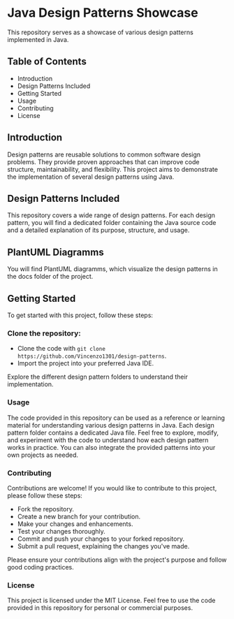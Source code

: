 # Java Design Patterns Showcase
This repository serves as a showcase of various design patterns implemented in Java.

## Table of Contents
- Introduction
- Design Patterns Included
- Getting Started
- Usage
- Contributing
- License

## Introduction
Design patterns are reusable solutions to common software design problems. They provide proven approaches that can improve code structure, maintainability, and flexibility. This project aims to demonstrate the
implementation of several design patterns using Java.

## Design Patterns Included
This repository covers a wide range of design patterns. For each design pattern, you will find a dedicated folder 
containing the Java source code and a detailed explanation of its purpose, structure, and usage.

## PlantUML Diagramms
You will find PlantUML diagramms, which visualize the design patterns in the docs folder of the project.

## Getting Started
To get started with this project, follow these steps:

### Clone the repository:
- Clone the code with `git clone https://github.com/Vincenzo1301/design-patterns`.
- Import the project into your preferred Java IDE.

Explore the different design pattern folders to understand their implementation.

### Usage
The code provided in this repository can be used as a reference or learning material for understanding various design patterns in Java. Each design pattern folder contains a dedicated Java file.
Feel free to explore, modify, and experiment with the code to understand how each design pattern works in practice. You can also integrate the provided patterns into your own projects as needed.

### Contributing
Contributions are welcome! If you would like to contribute to this project, please follow these steps:
- Fork the repository.
- Create a new branch for your contribution.
- Make your changes and enhancements.
- Test your changes thoroughly.
- Commit and push your changes to your forked repository.
- Submit a pull request, explaining the changes you've made.

Please ensure your contributions align with the project's purpose and follow good coding practices.

### License
This project is licensed under the MIT License. Feel free to use the code provided in this repository for personal or commercial purposes.